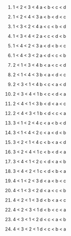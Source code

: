 1. 1 < 2 < 3 < 4
   a < b < c < d

2. 1 < 2 < 4 < 3
   a < b < d < c

3. 1 < 3 < 2 < 4
   a < c < b < d

4. 1 < 3 < 4 < 2
   a < c < d < b

5. 1 < 4 < 2 < 3
   a < d < b < c

6. 1 < 4 < 3 < 2
   a < d < c < b

7. 2 < 1 < 3 < 4
   b < a < c < d

8. 2 < 1 < 4 < 3
   b < a < d < c

9. 2 < 3 < 1 < 4
   b < c < a < d

10. 2 < 3 < 4 < 1
    b < c < d < a

11. 2 < 4 < 1 < 3
    b < d < a < c

12. 2 < 4 < 3 < 1
    b < d < c < a

13. 3 < 1 < 2 < 4
    c < a < b < d

14. 3 < 1 < 4 < 2
    c < a < d < b

15. 3 < 2 < 1 < 4
    c < b < a < d

16. 3 < 2 < 4 < 1
    c < b < d < a

17. 3 < 4 < 1 < 2
    c < d < a < b

18. 3 < 4 < 2 < 1
    c < d < b < a

19. 4 < 1 < 2 < 3
    d < a < b < c

20. 4 < 1 < 3 < 2
    d < a < c < b

21. 4 < 2 < 1 < 3
    d < b < a < c

22. 4 < 2 < 3 < 1
    d < b < c < a

23. 4 < 3 < 1 < 2
    d < c < a < b

24. 4 < 3 < 2 < 1
    d < c < b < a

